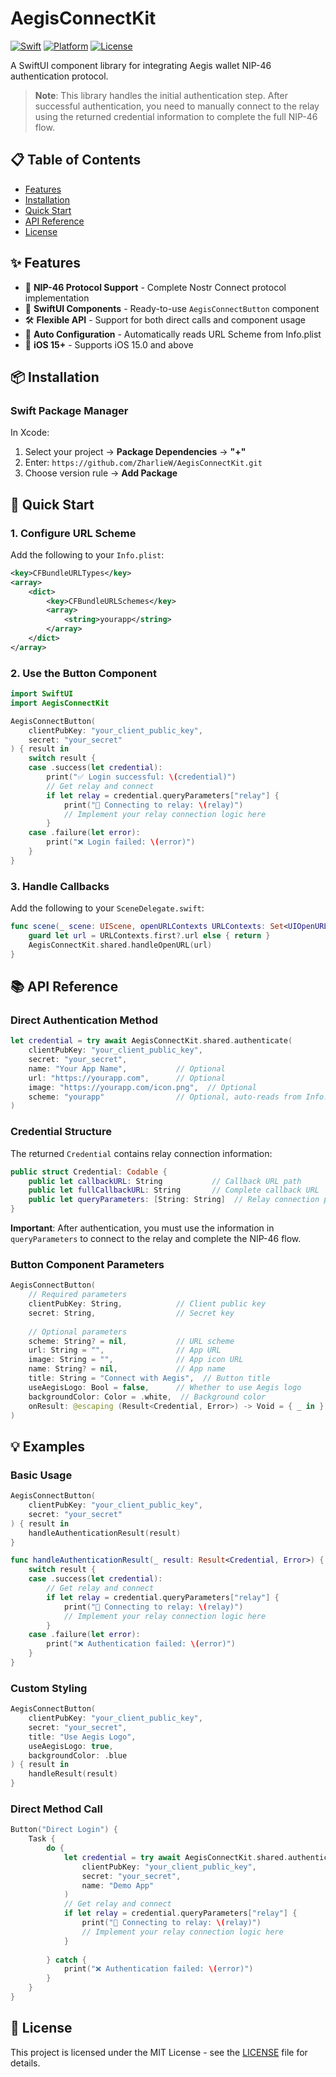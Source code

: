 # AegisConnectKit

[![Swift](https://img.shields.io/badge/Swift-5.9+-orange.svg)](https://swift.org)
[![Platform](https://img.shields.io/badge/Platform-iOS%2015.0+-blue.svg)](https://developer.apple.com/ios/)
[![License](https://img.shields.io/badge/License-MIT-green.svg)](LICENSE)

A SwiftUI component library for integrating Aegis wallet NIP-46 authentication protocol.

> **Note**: This library handles the initial authentication step. After successful authentication, you need to manually connect to the relay using the returned credential information to complete the full NIP-46 flow.

## 📋 Table of Contents

- [Features](#features)
- [Installation](#installation)
- [Quick Start](#quick-start)
- [API Reference](#api-reference)
- [License](#license)

## ✨ Features

- 🔐 **NIP-46 Protocol Support** - Complete Nostr Connect protocol implementation
- 🎨 **SwiftUI Components** - Ready-to-use `AegisConnectButton` component
- 🛠 **Flexible API** - Support for both direct calls and component usage
- 🎯 **Auto Configuration** - Automatically reads URL Scheme from Info.plist
- 📱 **iOS 15+** - Supports iOS 15.0 and above

## 📦 Installation

### Swift Package Manager

In Xcode:
1. Select your project → **Package Dependencies** → **"+"**
2. Enter: `https://github.com/ZharlieW/AegisConnectKit.git`
3. Choose version rule → **Add Package**

## 🚀 Quick Start

### 1. Configure URL Scheme

Add the following to your `Info.plist`:

```xml
<key>CFBundleURLTypes</key>
<array>
    <dict>
        <key>CFBundleURLSchemes</key>
        <array>
            <string>yourapp</string>
        </array>
    </dict>
</array>
```

### 2. Use the Button Component

```swift
import SwiftUI
import AegisConnectKit

AegisConnectButton(
    clientPubKey: "your_client_public_key",
    secret: "your_secret"
) { result in
    switch result {
    case .success(let credential):
        print("✅ Login successful: \(credential)")
        // Get relay and connect
        if let relay = credential.queryParameters["relay"] {
            print("📡 Connecting to relay: \(relay)")
            // Implement your relay connection logic here
        }
    case .failure(let error):
        print("❌ Login failed: \(error)")
    }
}
```

### 3. Handle Callbacks

Add the following to your `SceneDelegate.swift`:

```swift
func scene(_ scene: UIScene, openURLContexts URLContexts: Set<UIOpenURLContext>) {
    guard let url = URLContexts.first?.url else { return }
    AegisConnectKit.shared.handleOpenURL(url)
}
```

## 📚 API Reference

### Direct Authentication Method

```swift
let credential = try await AegisConnectKit.shared.authenticate(
    clientPubKey: "your_client_public_key",
    secret: "your_secret",
    name: "Your App Name",           // Optional
    url: "https://yourapp.com",      // Optional
    image: "https://yourapp.com/icon.png",  // Optional
    scheme: "yourapp"                // Optional, auto-reads from Info.plist
)
```

### Credential Structure

The returned `Credential` contains relay connection information:

```swift
public struct Credential: Codable {
    public let callbackURL: String           // Callback URL path
    public let fullCallbackURL: String       // Complete callback URL
    public let queryParameters: [String: String]  // Relay connection parameters
}
```

**Important**: After authentication, you must use the information in `queryParameters` to connect to the relay and complete the NIP-46 flow.

### Button Component Parameters

```swift
AegisConnectButton(
    // Required parameters
    clientPubKey: String,            // Client public key
    secret: String,                  // Secret key
    
    // Optional parameters
    scheme: String? = nil,           // URL scheme
    url: String = "",                // App URL
    image: String = "",              // App icon URL
    name: String? = nil,             // App name
    title: String = "Connect with Aegis",  // Button title
    useAegisLogo: Bool = false,      // Whether to use Aegis logo
    backgroundColor: Color = .white,  // Background color
    onResult: @escaping (Result<Credential, Error>) -> Void = { _ in }  // Result callback
)
```

## 💡 Examples

### Basic Usage

```swift
AegisConnectButton(
    clientPubKey: "your_client_public_key",
    secret: "your_secret"
) { result in
    handleAuthenticationResult(result)
}

func handleAuthenticationResult(_ result: Result<Credential, Error>) {
    switch result {
    case .success(let credential):
        // Get relay and connect
        if let relay = credential.queryParameters["relay"] {
            print("📡 Connecting to relay: \(relay)")
            // Implement your relay connection logic here
        }
    case .failure(let error):
        print("❌ Authentication failed: \(error)")
    }
}
```

### Custom Styling

```swift
AegisConnectButton(
    clientPubKey: "your_client_public_key",
    secret: "your_secret",
    title: "Use Aegis Logo",
    useAegisLogo: true,
    backgroundColor: .blue
) { result in
    handleResult(result)
}
```

### Direct Method Call

```swift
Button("Direct Login") {
    Task {
        do {
            let credential = try await AegisConnectKit.shared.authenticate(
                clientPubKey: "your_client_public_key",
                secret: "your_secret",
                name: "Demo App"
            )
            // Get relay and connect
            if let relay = credential.queryParameters["relay"] {
                print("📡 Connecting to relay: \(relay)")
                // Implement your relay connection logic here
            }
            
        } catch {
            print("❌ Authentication failed: \(error)")
        }
    }
}
```

## 📄 License

This project is licensed under the MIT License - see the [LICENSE](LICENSE) file for details.

